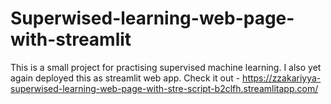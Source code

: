 # Superwised-learning-web-page-with-streamlit
This is a small project for practising supervised machine learning. I also yet again deployed this as streamlit web app.
Check it out - https://zzakariyya-superwised-learning-web-page-with-stre-script-b2clfh.streamlitapp.com/
